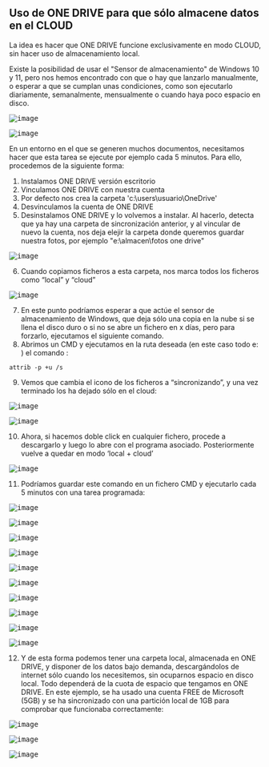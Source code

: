 ## Uso de ONE DRIVE para que sólo almacene datos en el CLOUD

La idea es hacer que ONE DRIVE funcione exclusivamente en modo CLOUD, sin hacer uso de almacenamiento local.

Existe la posibilidad de usar el "Sensor de almacenamiento" de Windows 10 y 11, pero nos hemos encontrado con que o hay que lanzarlo manualmente, o esperar a que se cumplan unas condiciones, como son ejecutarlo diariamente, semanalmente, mensualmente o cuando haya poco espacio en disco.

<kbd>![image](https://github.com/informaticaeloy/Manuales-And-HowTo/assets/20743678/a3329afe-20c7-4e71-b427-2ef8acf78dce)</kbd>

<kbd>![image](https://github.com/informaticaeloy/Manuales-And-HowTo/assets/20743678/86434499-a08d-409f-a4bd-7c390bb01116)</kbd>

En un entorno en el que se generen muchos documentos, necesitamos hacer que esta tarea se ejecute por ejemplo cada 5 minutos. Para ello, procedemos de la siguiente forma:

1. Instalamos ONE DRIVE versión escritorio
2. Vinculamos ONE DRIVE con nuestra cuenta
3. Por defecto nos crea la carpeta 'c:\users\usuario\OneDrive'
4. Desvinculamos la cuenta de ONE DRIVE
5. Desinstalamos ONE DRIVE y lo volvemos a instalar. Al hacerlo, detecta que ya hay una carpeta de sincronización anterior, y al vincular de nuevo la cuenta, nos deja elejir la carpeta donde queremos guardar nuestra fotos, por ejemplo "e:\almacen\fotos one drive"

<kbd>![image](https://github.com/informaticaeloy/Manuales-And-HowTo/assets/20743678/143c2cce-56b1-4a54-a622-35af0c1a910b)</kbd>

6. Cuando copiamos ficheros a esta carpeta, nos marca todos los ficheros como “local” y “cloud”

<kbd>![image](https://github.com/informaticaeloy/Manuales-And-HowTo/assets/20743678/eccf5c6e-447d-4967-9206-1cf6cb0cf485)</kbd>

7. En este punto podríamos esperar a que actúe el sensor de almacenamiento de Windows, que deja sólo una copia en la nube si se llena el disco duro o si no se abre un fichero en x días, pero para forzarlo, ejecutamos el siguiente comando.
8. Abrimos un CMD y ejecutamos en la ruta deseada (en este caso todo e: ) el comando :

```shell
attrib -p +u /s
```

9.	Vemos que cambia el icono de los ficheros a “sincronizando”, y una vez terminado los ha dejado sólo en el cloud:

<kbd>![image](https://github.com/informaticaeloy/Manuales-And-HowTo/assets/20743678/d5ccc5b5-eed5-4ed3-a547-b2c02e933424)</kbd>

<kbd>![image](https://github.com/informaticaeloy/Manuales-And-HowTo/assets/20743678/3551e030-c144-4574-8c12-c78367fb175a)</kbd>

10. Ahora, si hacemos doble click en cualquier fichero, procede a descargarlo y luego lo abre con el programa asociado. Posteriormente vuelve a quedar en modo ‘local + cloud’

<kbd>![image](https://github.com/informaticaeloy/Manuales-And-HowTo/assets/20743678/6bd3e571-f522-4ea2-aa19-7d7382be94d6)</kbd>

11. Podríamos guardar este comando en un fichero CMD y ejecutarlo cada 5 minutos con una tarea programada:

<kbd>![image](https://github.com/informaticaeloy/Manuales-And-HowTo/assets/20743678/f7eb5866-ebed-481d-9dc1-2c942e7c4597)</kbd>

<kbd>![image](https://github.com/informaticaeloy/Manuales-And-HowTo/assets/20743678/3e0b3ead-4ee9-46a3-bb8e-f5a042224553)</kbd>

<kbd>![image](https://github.com/informaticaeloy/Manuales-And-HowTo/assets/20743678/5719907f-3903-45a8-a63b-d909f40f1024)</kbd>

<kbd>![image](https://github.com/informaticaeloy/Manuales-And-HowTo/assets/20743678/dd11da61-ea04-4855-be26-78253373b3b2)</kbd>

<kbd>![image](https://github.com/informaticaeloy/Manuales-And-HowTo/assets/20743678/b09b5253-f211-4f2c-9488-16ceda834971)</kbd>

<kbd>![image](https://github.com/informaticaeloy/Manuales-And-HowTo/assets/20743678/bc5b9b2e-f8b5-40d1-bb8f-e6a48fe7dacb)</kbd>

<kbd>![image](https://github.com/informaticaeloy/Manuales-And-HowTo/assets/20743678/87d2b4fa-10d9-43da-a8d7-eded60a05237)</kbd>

<kbd>![image](https://github.com/informaticaeloy/Manuales-And-HowTo/assets/20743678/866ecab0-4f3a-461b-85d1-d38b66508c89)</kbd>

<kbd>![image](https://github.com/informaticaeloy/Manuales-And-HowTo/assets/20743678/ed126926-f675-483a-822d-7d12d992c001)</kbd>

<kbd>![image](https://github.com/informaticaeloy/Manuales-And-HowTo/assets/20743678/712c032c-ea0b-4d6d-910b-79133e4095de)</kbd>

12. Y de esta forma podemos tener una carpeta local, almacenada en ONE DRIVE, y disponer de los datos bajo demanda, descargándolos de internet sólo cuando los necesitemos, sin ocuparnos espacio en disco local. Todo dependerá de la cuota de espacio que tengamos en ONE DRIVE. En este ejemplo, se ha usado una cuenta FREE de Microsoft (5GB) y se ha sincronizado con una partición local de 1GB para comprobar que funcionaba correctamente:

<kbd>![image](https://github.com/informaticaeloy/Manuales-And-HowTo/assets/20743678/2f0f3a30-a5c8-40d1-ab24-880555971d90)</kbd>

<kbd>![image](https://github.com/informaticaeloy/Manuales-And-HowTo/assets/20743678/30955107-6234-40f8-bfb2-fa626731cb16)</kbd>

<kbd>![image](https://github.com/informaticaeloy/Manuales-And-HowTo/assets/20743678/cf51a7f8-a1d3-4b39-b116-96ce8c0eed03)</kbd>
